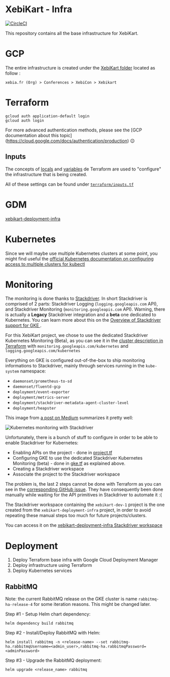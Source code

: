 # XebiKart - Infra

[![CircleCI](https://circleci.com/gh/xebia-france/xebikart-infra.svg?style=svg&circle-token=5aaf15a8d4572523e390421420066392057bc8fe)](https://circleci.com/gh/xebia-france/xebikart-infra)

This repository contains all the base infrastructure for XebiKart.

# GCP

The entire infrastructure is created under the [XebiKart
folder](https://console.cloud.google.com/projectselector2/home/dashboard?folder=770972260944&supportedpurview=project&project&organizationId)
located as follow :

`xebia.fr (Org) > Conferences > XebiCon > Xebikart`

# Terraform

```
gcloud auth application-default login
gcloud auth login
```

For more advanced authentication methods, please see the [GCP documentation
about this topic] (https://cloud.google.com/docs/authentication/production)
:wink:

## Inputs

The concepts of
[locals](https://www.terraform.io/docs/configuration/locals.html) and
[variables](https://www.terraform.io/docs/configuration/variables.html) de
Terraform are used to "configure" the infrastructure that is being created.

All of these settings can be found under
[`terraform/inputs.tf`](terraform/inputs.tf)

# GDM

[xebikart-deployment-infra](https://console.cloud.google.com/home/dashboard?project=xebikart-deployment-infra&organizationId=&folder=&supportedpurview=project)

# Kubernetes

Since we will maybe use multiple Kubernetes clusters at some point, you might
find useful the [official Kubernetes documentation on configuring access to
multiple clusters for
kubectl](https://kubernetes.io/docs/tasks/access-application-cluster/configure-access-multiple-clusters/)

# Monitoring

The monitoring is done thanks to
[Stackdriver](https://cloud.google.com/stackdriver/). In short Stackdriver is
comprised of 2 parts: Stackdriver Logging (`logging.googleapis.com` API), and
Stackdriver Monitoring (`monitoring.googleapis.com` API). Warning, there is
actually a **Legacy** Stackdriver integration and a **beta** one dedicated to
Kubernetes. You can learn more about this on the [ Overview of Stackdriver
support for GKE ](https://cloud.google.com/monitoring/kubernetes-engine/).

For this XebiKart project, we chose to use the dedicated Stackdriver Kubernetes
Monitoring (Beta), as you can see it in the [cluster description in
Terraform](terraform/gke.tf) with `monitoring.googleapis.com/kubernetes` and
`logging.googleapis.com/kubernetes`

Everything on GKE is configured out-of-the-box to ship monitoring informations
to Stackdriver, mainly through services running in the `kube-system` namespace:

- `daemonset/prometheus-to-sd`
- `daemonset/fluentd-gcp`
- `deployment/event-exporter`
- `deployment/metrics-server`
- `deployment/stackdriver-metadata-agent-cluster-level`
- `deployment/heapster`

This image from [a post on
Medium](https://medium.com/google-cloud/gke-monitoring-84170ea44833) summarizes
it pretty well:

![Kubernetes monitoring with
Stackdriver](https://cdn-images-1.medium.com/max/800/0*2HseDYXmRUr2xFtk)

Unfortunately, there is a bunch of stuff to configure in order to be able to
enable Stackdriver for Kubernetes:

- Enabling APIs on the project - done in [project.tf](terraform/project.tf)
- Configuring GKE to use the dedicated Stackdriver Kubernetes Monitoring
  (beta) - done in [gke.tf](terraform/gke.tf) as explained above.
- Creating a Stackdriver workspace
- Associate the project to the Stackdriver workspace

The problem is, the last 2 steps cannot be done with Terraform as you can see
in the [corresponding GitHub
issue](https://github.com/kubernetes/kubernetes/issues/72187). They have
consequently been done manually while waiting for the API primitives in
Stackdriver to automate it :(

The Stackdriver workspace containing the `xebikart-dev-1` project is the one
created from the `xebikart-deployment-infra` project, in order to avoid
repeating these manual steps too much for future projects/clusters.

You can access it on the [xebikart-deployment-infra Stackdriver
workspace](https://app.google.stackdriver.com/?project=xebikart-deployment-infra)

# Deployment

1. Deploy Terraform base infra with Google Cloud Deployment Manager
2. Deploy infrastructure using Terraform
3. Deploy Kubernetes services

## RabbitMQ

Note: the current RabbitMQ release on the GKE cluster is name
`rabbitmq-ha-release-4` for some iteration reasons. This might be changed
later.

Step #1 - Setup Helm chart dependency:

`helm dependency build rabbitmq`

Step #2 - Install/Deploy RabbitMQ with Helm:

`helm install rabbitmq -n <release-name> --set rabbitmq-ha.rabbitmqUsername=<admin_user>,rabbitmq-ha.rabbitmqPassword=<adminPassword>`

Step #3 - Upgrade the RabbitMQ deployment:

`helm upgrade <release_name> rabbitmq`
